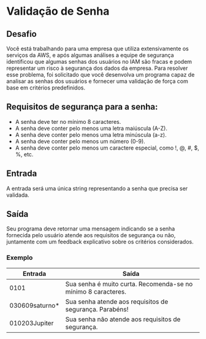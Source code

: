 # Validação de Senha

## Desafio

Você está trabalhando para uma empresa que utiliza extensivamente os serviços da AWS, e após algumas análises a equipe de segurança identificou que algumas senhas dos usuários no IAM são fracas e podem representar um risco à segurança dos dados da empresa. Para resolver esse problema, foi solicitado que você desenvolva um programa capaz de analisar as senhas dos usuários e fornecer uma validação de força com base em critérios predefinidos.

## Requisitos de segurança para a senha:

- A senha deve ter no mínimo 8 caracteres.
- A senha deve conter pelo menos uma letra maiúscula (A-Z).
- A senha deve conter pelo menos uma letra minúscula (a-z).
- A senha deve conter pelo menos um número (0-9).
- A senha deve conter pelo menos um caractere especial, como !, @, #, $, %, etc.

## Entrada

A entrada será uma única string representando a senha que precisa ser validada.

## Saída

Seu programa deve retornar uma mensagem indicando se a senha fornecida pelo usuário atende aos requisitos de segurança ou não, juntamente com um feedback explicativo sobre os critérios considerados.

### Exemplo

| Entrada           | Saída                                                         |
|-------------------|---------------------------------------------------------------|
| 0101              | Sua senha é muito curta. Recomenda-se no mínimo 8 caracteres. |
| 030609saturno*    | Sua senha atende aos requisitos de segurança. Parabéns!       |
| 010203Jupiter     | Sua senha não atende aos requisitos de segurança.             |
